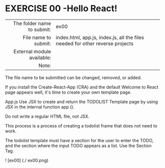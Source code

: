 # EXERCISE 00 -Hello React!

|                            |                 |
| -------------------:       | --------------- |
| The folder name to submit: | ex00 |
| File name to submit:       | index.html, app.js, index.js, all the files needed for other reverse projects                                       |
| External module available: |                 |
| Note:                      |                 |

The file name to be submitted can be changed, removed, or added.

If you install the Create-React-App (CRA) and the default Welcome to React page appears well, it's time to create your own template page.

App.js Use JSX to create and return the TODOLIST Template page by using JSX in the internal function app ().

Do not write a regular HTML file, not JSX.

This process is a process of creating a todolist frame that does not need to work.

The todolist template must have a section for the user to enter the TODO, and the section where the input TODO appears as a list.
Use the Section Tag.

! [ex00] (./ ex00.png)
